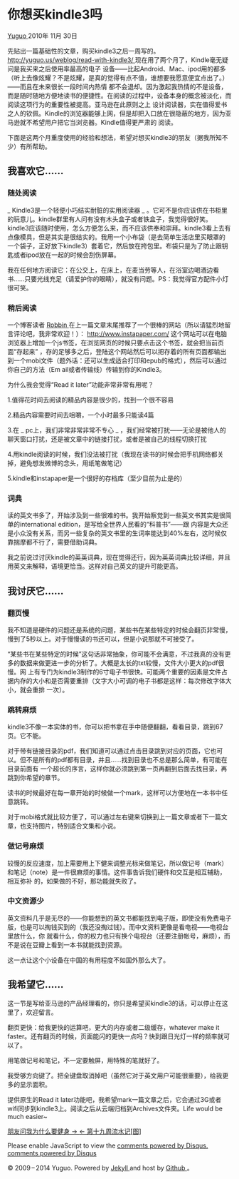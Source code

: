 #  你想买kindle3吗

[ Yuguo ](http://yuguo.us) 2010年 11月 30日

先贴出一篇基础性的文章，购买kindle3之后一周写的。 [ http://yuguo.us/weblog/read-with-kindle3/
](http://yuguo.us/weblog/read-with-kindle3/) 现在用了两个月了，Kindle毫无疑问是我买来之后使用率最高的电子
设备——比起Android、Mac、ipod用的都多（听上去像炫耀？不是炫耀，是真的觉得有点不值，谁想要我愿意便宜点出了。）——而且在未来很长一段时间内热情
都不会退却。因为激起我热情的不是设备，而是随时随地方便地读书的便捷性。在阅读的过程中，设备本身的概念被淡化，而阅读这项行为的重要性被提高。亚马逊在此原则之上
设计阅读器，实在值得爱书之人的钦佩。Kindle的浏览器能够上网，但是却把入口放在很隐蔽的地方，因为亚马逊就不希望用户把它当浏览器。Kindle值得更严肃的
阅读。

下面是这两个月重度使用的经验和想法，希望对想买kindle3的朋友（据我所知不少）有所帮助。

##  我喜欢它……

###  随处阅读

_ Kindle3是一个轻便小巧结实耐脏的实用阅读器 _ 。它可不是你应该供在书柜里的玩意儿。kindle群里有人问有没有木头盒子或者铁盒子，我觉得很好笑。
kindle3应该随时使用，怎么方便怎么来，而不应该供奉和崇拜。kindle3看上去有点像模具，但是其实是很结实的。我用一个小布袋（是去简单生活店里买眼罩的
一个袋子，正好放下kindle3）套着它，然后放在挎包里。布袋只是为了防止跟钥匙或者ipod放在一起的时候会刮伤屏幕。

我在任何地方阅读它：在公交上，在床上，在麦当劳等人，在浴室边喝酒边看书……只要光线充足（请爱护你的眼睛），就没有问题。PS：我觉得官方配件小灯很可笑。

###  稍后阅读

一个博客读者 [ Robbin ](http://rlog.cn/) 在上一篇文章末尾推荐了一个很棒的网站（所以请猛烈地留言评论吧，我非常欢迎！）：
http://www.instapaper.com/ 这个网站可以在电脑浏览器上增加一个js书签，在浏览网页的时候只要点击这个书签，就会把当前页面“存起来”
，存的足够多之后，登陆这个网站然后可以把存着的所有页面都输出到一个mobi文件（题外话：还可以生成适合打印和epub的格式），然后可以通过你自己的方法（Em
ail或者传输线）传输到你的Kindle3。

为什么我会觉得“Read it later”功能非常非常有用呢？

1.值得花时间去阅读的精品内容是很少的，找到一个很不容易

2.精品内容需要时间去咀嚼，一个小时最多只能读4篇

3.在 _ pc上，我们非常非常非常不专心 _ ，我们经常被打扰——无论是被他人的聊天窗口打扰，还是被文章中的链接打扰，或者是被自己的线程切换打扰

4.用kindle阅读的时候，我们没法被打扰（我现在读书的时候会把手机网络都关掉，避免想发微博的念头，用纸笔做笔记）

5.kindle和instapaper是一个很好的存档库（至少目前为止是的）

###  词典

读的英文书多了，开始涉及到一些很难的书。我开始察觉到一些英文书其实是很简单的international edition，是写给全世界人民看的“科普书”——跟
内容是大众还是小众没有关系，而另一些复杂的英文书里的生词率能达到40%左右，这时候仅靠揣摩都不行了，需要借助词典。

我之前说过讨厌kindle的英英词典，现在觉得还行，因为英英词典比较详细，并且用英文来解释，语境更恰当。这样对自己英文的提升可能更高。

##  我讨厌它……

###  翻页慢

我不知道是硬件的问题还是系统的问题，某些书在某些特定的时候会翻页非常慢，慢到了5秒以上。对于慢慢读的书还可以，但是小说那就不可接受了。

“某些书在某些特定的时候”这句话非常抽象，你可能不会满意，不过我真的没有更多的数据来做更进一步的分析了。大概是太长的txt较慢，文件大小更大的pdf很慢。网
上有专门为kindle3制作的6寸电子书很快。可能两个重要的因素是文件占据内存的大小和是否需要重排（文字大小可调的电子书都是这样：每次修改字体大小，就会重排
一次）。

###  跳转麻烦

kindle3不像一本实体的书，你可以把书拿在手中随便翻翻，看看目录，跳到67页。它不能。

对于带有链接目录的pdf，我们知道可以通过点击目录跳到对应的页面，它也可以。但不是所有的pdf都有目录，并且……找到目录也不总是那么简单，有可能在目录前面有
一个超长的序言，这样你就必须跳到第一页再翻到后面去找目录，再跳到你希望的章节。

读书的时候最好在每一章开始的时候做一个mark，这样可以方便地在一本书中任意跳转。

对于mobi格式就比较方便了，可以通过左右键来切换到上一篇文章或者下一篇文章，也支持图片，特别适合文集和小说。

###  做记号麻烦

较慢的反应速度，加上需要用上下健来调整光标来做笔记，所以做记号（mark）和笔记（note）是一件很麻烦的事情。这件事告诉我们硬件和交互是相互辅助，相互弥补
的，如果做的不好，那功能就失败了。

###  中文资源少

英文资料几乎是无尽的——你能想到的英文书都能找到电子版，即使没有免费电子版，也是可以掏钱买到的（我还没掏过钱）。而中文资料更像是看电视——电视台里放什么，你
就看什么，你的权力也只有换个电视台（还要注册帐号，麻烦），而不是说在豆瓣上看到一本书就能找到资源。

这一点让这个小设备在中国的有用程度不如国外那么大了。

##  我希望它……

这一节是写给亚马逊的产品经理看的，你只是希望买kindle3的话，可以停止在这里了，欢迎留言。

翻页更快：给我更快的运算吧，更大的内存或者二级缓存，whatever make it
faster。还有翻页的时候，页面能闪的更快一点吗？快到跟日光灯一样的频率就可以了。

用笔做记号和笔记，不一定要触屏，用特殊的笔就好了。

我受够方向键了。把全键盘取消掉吧（虽然它对于英文用户可能很重要），给我更多的显示面积。

提供原生的Read it
later功能吧，我希望mark一篇文章之后，它会通过3G或者wifi同步到kindle3上。阅读之后从云端归档到Archives文件夹。Life
would be much easier~

[ 朋友问我为什么要健身 → ](/weblog/friend-asks-me-why-workout/) [ ← 第十九周流水记[图]
](/weblog/week-19/)

Please enable JavaScript to view the [ comments powered by Disqus.
](http://disqus.com/?ref_noscript) [ comments powered by  Disqus
](http://disqus.com)

© 2009 – 2014 Yuguo. Powered by [ Jekyll ](https://github.com/mojombo/jekyll)
and host by [ Github ](https://github.com/yuguo) 。

